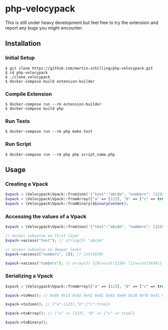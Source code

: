 # php-velocypack

This is still under heavy development but feel free to try the extension and report any bugs you might encounter.

## Installation
### Initial Setup
```
$ git clone https://github.com/martin-schilling/php-velocypack.git
$ cd php-velocypack
$ ./clone_velocypack
$ docker-compose build extension-builder
```
### Compile Extension
```
$ docker-compose run --rm extension-builder
$ docker-compose build php 
```
### Run Tests
```
$ docker-compose run --rm php make test
```
### Run Script
```
$ docker-compose run --rm php php script_name.php
```

## Usage
### Creating a Vpack
```php
$vpack = \Velocypack\Vpack::fromJson('{"test":"abcde", "numbers": [1234, 5678]}');
$vpack = \Velocypack\Vpack::fromArray(["a" => [123], "b" => ["c" => true]]);
$vpack = \Velocypack\Vpack::fromBinary($binaryContent);
```
### Accessing the values of a Vpack
```php
$vpack = \Velocypack\Vpack::fromJson('{"test":"abcde", "numbers": [1234, 5678]}');

// access subvalue on first layer
$vpack->access("test"); // string(5) "abcde"

// access subvalue on deeper level
$vpack->access(["numbers", 1]); // int(5678)

$vpack->access("numbers"); // array(2) {[0]=>int(1234) [1]=>int(5678)}

```
### Serializing a Vpack
```php
$vpack = \Velocypack\Vpack::fromArray(["a" => [123], "b" => ["c" => true]]);

$vpack->toHex(); // 0x0b 0x13 0x02 0x41 0x61 0x02 0x04 0x20 0x7b 0x41 0x62 0x14 0x06 0x41 0x63 0x1a 0x01 0x03 0x09

$vpack->toJson(); // {"a":[123],"b":{"c":true}}

$vpack->toArray(); // ["a" => [123], "b" => ["c" => true]]

$vpack->toBinary();
```
